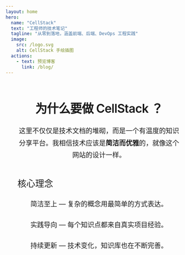 ```yaml
---
layout: home
hero:
  name: "CellStack"
  text: "工程师的技术笔记"
  tagline: "从零到落地，涵盖前端、后端、DevOps 工程实践"
  image:
    src: /logo.svg
    alt: CellStack 手绘插图
  actions:
    - text: 预览博客
      link: /blog/
---
```


<div class="home-content">

## 为什么要做 CellStack ？

这里不仅仅是技术文档的堆砌，而是一个有温度的知识分享平台。我相信技术应该是**简洁而优雅**的，就像这个网站的设计一样。

### 核心理念

简洁至上 — 复杂的概念用最简单的方式表达。

实践导向 — 每个知识点都来自真实项目经验。

持续更新 — 技术变化，知识库也在不断完善。

</div>

<style>
.home-content {
  max-width: 768px;
  margin: 4rem auto 0;
  padding: 0 2rem;
  color: var(--vp-c-text-1);
}

.home-content h2 {
  font-size: 2rem;
  font-weight: 600;
  margin: 3rem 0 1.5rem 0;
  text-align: center;
  letter-spacing: -0.02em;
  border: none;
}

.home-content h3 {
  font-size: 1.5rem;
  font-weight: 500;
  margin: 2.5rem 0 1rem 0;
  color: var(--vp-c-brand-1);
}

.home-content p {
  font-size: 1.125rem;
  line-height: 1.8;
  margin: 1.5rem 0;
  text-align: center;
  color: var(--vp-c-text-2);
}

/* 响应式设计 */
@media (max-width: 960px) {
  .custom-hero {
    flex-direction: column;
    text-align: center;
    gap: 2rem;
    padding: 3rem 1rem;
  }

  .hero-content {
    flex-direction: column;
    gap: 2rem;
  }

  .hero-illustration {
    flex: none;
  }

  .main-illustration {
    width: 250px;
    height: 300px;
  }
}

@media (max-width: 960px) {
  .VPHomeHero .container {
    flex-direction: column !important;
    text-align: center !important;
    gap: 2rem !important;
  }

  .VPHomeHero .image {
    order: -1 !important;
    flex: none !important;
  }

  .VPHomeHero .main {
    max-width: none !important;
  }
}

@media (max-width: 768px) {
  .home-content {
    padding: 0 1rem;
    margin-top: 2rem;
  }

  .home-content h2 {
    font-size: 1.75rem;
  }

  .home-content p {
    font-size: 1rem;
  }

  .VPHomeHero .container {
    padding: 2rem 1rem !important;
  }

  .VPHomeHero .image {
    flex: 0 0 280px !important;
  }

  .VPHomeHero .image img,
  .VPHomeHero .image svg {
    width: 280px;
    height: 200px;
  }
}
</style>
